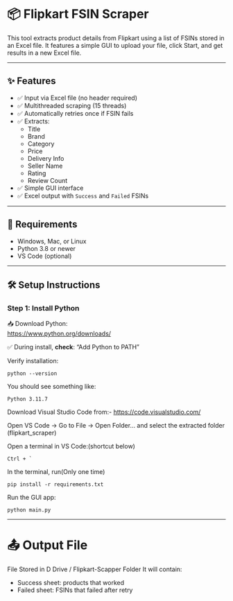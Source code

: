 # 📦 Flipkart FSIN Scraper

This tool extracts product details from Flipkart using a list of FSINs stored in an Excel file. It features a simple GUI to upload your file, click Start, and get results in a new Excel file.

---

## ✨ Features

- ✅ Input via Excel file (no header required)
- ✅ Multithreaded scraping (15 threads)
- ✅ Automatically retries once if FSIN fails
- ✅ Extracts:
  - Title
  - Brand
  - Category
  - Price
  - Delivery Info
  - Seller Name
  - Rating
  - Review Count
- ✅ Simple GUI interface
- ✅ Excel output with `Success` and `Failed` FSINs

---

## 🧰 Requirements

- Windows, Mac, or Linux
- Python 3.8 or newer
- VS Code (optional)

---

## 🛠️ Setup Instructions

### Step 1: Install Python

📥 Download Python:  
https://www.python.org/downloads/

✅ During install, **check**: “Add Python to PATH”

Verify installation:

```
python --version
```
You should see something like:

```
Python 3.11.7
```

Download Visual Studio Code from:- https://code.visualstudio.com/

Open VS Code -> Go to File → Open Folder... and select the extracted folder (flipkart_scraper)

Open a terminal in VS Code:(shortcut below)
```
Ctrl + `
```
In the terminal, run(Only one time)
```
pip install -r requirements.txt
```
Run the GUI app:
```
python main.py
```
---

# 📤 Output File
File Stored in D Drive / Flipkart-Scapper Folder
It will contain:
  - Success sheet: products that worked
  - Failed sheet: FSINs that failed after retry


